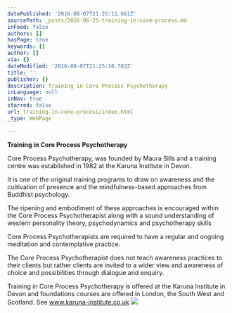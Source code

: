 ```yaml
---
datePublished: '2016-08-07T21:25:11.661Z'
sourcePath: _posts/2016-06-25-training-in-core-process.md
inFeed: false
authors: []
hasPage: true
keywords: []
author: []
via: {}
dateModified: '2016-08-07T21:25:10.783Z'
title: ''
publisher: {}
description: Training in Core Process Psychotherapy
inLanguage: null
inNav: true
starred: false
url: training-in-core-process/index.html
_type: WebPage

---
```

**Training in Core Process Psychotherapy**

Core Process Psychotherapy, was founded by Maura Sills and a training centre was established in 1982 at the Karuna Institute in Devon.

It is one of the original training programs to draw on awareness and the cultivation of presence and the mindfulness-based approaches from Buddhist psychology.

The ripening and embodiment of these approaches is encouraged within the Core Process Psychotherapist along with a sound understanding of western personality theory, psychodynamics and psychotherapy skills

Core Process Psychotherapists are required to have a regular and ongoing meditation and contemplative practice.

The Core Process Psychotherapist does not teach awareness practices to their clients but rather clients are invited to a wider view and awareness of choice and possibilities through dialogue and enquiry.

Training in Core Process Psychotherapy is offered at the Karuna Institute in Devon and foundations courses are offered in London, the South West and Scotland. See www.karuna-institute.co.uk
![](https://the-grid-user-content.s3-us-west-2.amazonaws.com/53dd6780-44cf-49df-bfec-f5c4fdf36614.jpg)